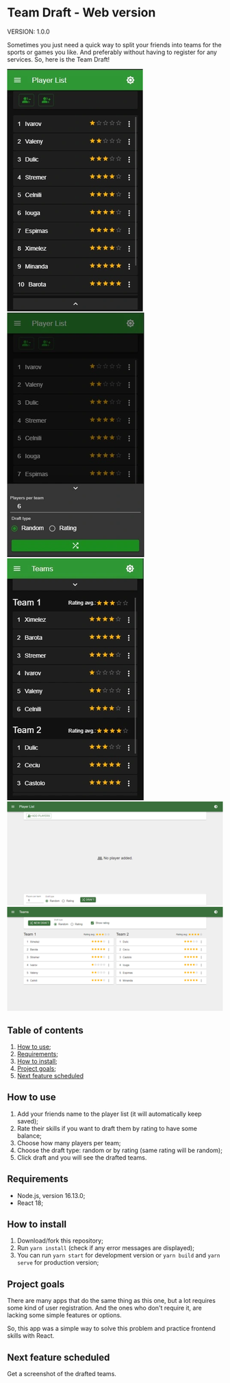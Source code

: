 # Team Draft - Web version

VERSION: 1.0.0

Sometimes you just need a quick way to split your friends into teams for the sports or games you like. And preferably without having to register for any services. So, here is the Team Draft!

![Screenshot 1](/docs/screenshot1.webp)
![Screenshot 2](/docs/screenshot2.webp)
![Screenshot 3](/docs/screenshot3.webp)
![Screenshot 4](/docs/screenshot4.webp)
![Screenshot 5](/docs/screenshot5.webp)

## Table of contents

1. [How to use](#how-to-use);
2. [Requirements](#requirements);
3. [How to install](#how-to-install);
4. [Project goals](#project-goals);
5. [Next feature scheduled](#next-feature-scheduled)

## How to use

1. Add your friends name to the player list (it will automatically keep saved);
2. Rate their skills if you want to draft them by rating to have some balance;
3. Choose how many players per team;
4. Choose the draft type: random or by rating (same rating will be random);
5. Click draft and you will see the drafted teams.

## Requirements

- Node.js, version 16.13.0;
- React 18;

## How to install

1. Download/fork this repository;
2. Run `yarn install` (check if any error messages are displayed);
3. You can run `yarn start` for development version or `yarn build` and `yarn serve` for production version;

## Project goals

There are many apps that do the same thing as this one, but a lot requires some kind of user registration. And the ones who don't require it, are lacking some simple features or options.

So, this app was a simple way to solve this problem and practice frontend skills with React.

## Next feature scheduled

Get a screenshot of the drafted teams.

